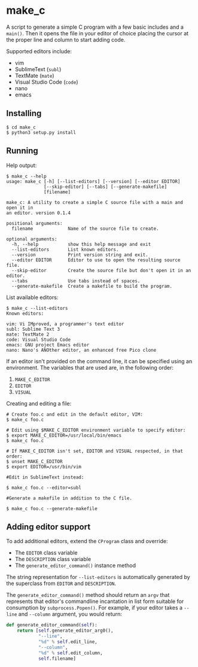 # make_c

A script to generate a simple C program with a few basic includes and a `main()`. Then it opens the file in your editor of choice placing the cursor at the proper line and column to start adding code.

Supported editors include:

- vim
- SublimeText (`subl`)
- TextMate (`mate`)
- Visual Studio Code (`code`)
- nano
- emacs

## Installing

```console
$ cd make_c
$ python3 setup.py install
```

## Running

Help output:

```console
$ make_c --help
usage: make_c [-h] [--list-editors] [--version] [--editor EDITOR]
              [--skip-editor] [--tabs] [--generate-makefile]
              [filename]

make_c: A utility to create a simple C source file with a main and open it in
an editor. version 0.1.4

positional arguments:
  filename             Name of the source file to create.

optional arguments:
  -h, --help           show this help message and exit
  --list-editors       List known editors.
  --version            Print version string and exit.
  --editor EDITOR      Editor to use to open the resulting source file.
  --skip-editor        Create the source file but don't open it in an editor.
  --tabs               Use tabs instead of spaces.
  --generate-makefile  Create a makefile to build the program.
```

List available editors:

```console
$ make_c --list-editors
Known editors:

vim: Vi IMproved, a programmer's text editor
subl: Sublime Text 3
mate: TextMate 2
code: Visual Studio Code
emacs: GNU project Emacs editor
nano: Nano's ANOther editor, an enhanced free Pico clone
```

If an editor isn't provided on the command line, it can be specified using an environment. The variables that are used are, in the following order:

1. `MAKE_C_EDITOR`
2. `EDITOR`
3. `VISUAL`

Creating and editing a file:

```console
# Create foo.c and edit in the default editor, VIM:
$ make_c foo.c

# Edit using $MAKE_C_EDITOR environment variable to specify editor:
$ export MAKE_C_EDITOR=/usr/local/bin/emacs
$ make_c foo.c

# If MAKE_C_EDITOR isn't set, EDITOR and VISUAL respected, in that order:
$ unset MAKE_C_EDITOR
$ export EDITOR=/usr/bin/vim

#Edit in SublimeText instead:

$ make_c foo.c --editor=subl

#Generate a makefile in addition to the C file.

$ make_c foo.c --generate-makefile
```

## Adding editor support

To add additional editors, extend the `CProgram` class and override:

- The `EDITOR` class variable
- The `DESCRIPTION` class variable
- The `generate_editor_command()` instance method

The string representation for `--list-editors` is automatically generated by the superclass from `EDITOR` and `DESCRIPTION`.

The `generate_editor_command()` method should return an `argv` that represents that editor's commandline incantation in list form suitable for consumption by `subprocess.Popen()`. For example, if your editor takes a `--line` and `--column` argument, you would return:

```python
def generate_editor_command(self):
    return [self.generate_editor_arg0(),
            "--line",
            "%d" % self.edit_line,
            "--column",
            "%d" % self.edit_column,
            self.filename]
```
